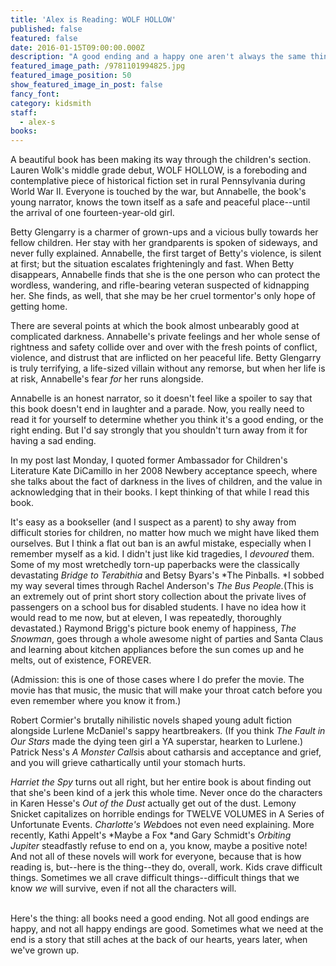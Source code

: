 ```yaml
---
title: 'Alex is Reading: WOLF HOLLOW'
published: false
featured: false
date: 2016-01-15T09:00:00.000Z
description: "A good ending and a happy one aren't always the same thing."
featured_image_path: /9781101994825.jpg
featured_image_position: 50
show_featured_image_in_post: false
fancy_font:
category: kidsmith
staff:
  - alex-s
books:
---
```



A beautiful book has been making its way through the children's section. Lauren Wolk's middle grade debut, WOLF HOLLOW, is a foreboding and contemplative piece of historical fiction set in rural Pennsylvania during World War II. Everyone is touched by the war, but Annabelle, the book's young narrator, knows the town itself as a safe and peaceful place--until the arrival of one fourteen-year-old girl.&nbsp;

Betty Glengarry is a charmer of grown-ups and a vicious bully towards her fellow children. Her stay with her grandparents is spoken of sideways, and never fully explained. Annabelle, the first target of Betty's violence, is silent at first; but the situation escalates frighteningly and fast. When Betty disappears, Annabelle finds that she is the one person who can protect the wordless, wandering, and rifle-bearing veteran suspected of kidnapping her. She finds, as well, that she may be her cruel tormentor's only hope of getting home.

There are several points at which the book almost unbearably good at complicated darkness. Annabelle's private feelings and her whole sense of rightness and safety collide over and over with the fresh points of conflict, violence, and distrust that are inflicted on her peaceful life. Betty Glengarry is truly terrifying, a life-sized villain without any remorse, but when her life is at risk, Annabelle's fear *for*&nbsp;her runs alongside. &nbsp;

Annabelle is an honest narrator, so it doesn't feel like a spoiler to say that this book doesn't end in laughter and a parade. Now, you really need to read it for yourself to determine whether you think it's a good ending, or the right ending. But I'd say strongly that you shouldn't turn away from it for having a sad ending.

In my post last Monday, I quoted former Ambassador for Children's Literature Kate DiCamillo in her 2008 Newbery acceptance speech, where she talks about the fact of darkness in the lives of children, and the value in acknowledging that in their books. I kept thinking of that while I read this book.

It's easy as a bookseller (and I suspect as a parent) to shy away from difficult stories for children, no matter how much we might have liked them ourselves. But I think a flat out ban is an awful mistake, especially when I remember myself as a kid. I didn't just like kid tragedies, I&nbsp;*devoured*&nbsp;them. Some of my most wretchedly torn-up paperbacks were the classically devastating&nbsp;*Bridge to Terabithia*&nbsp;and Betsy Byars's&nbsp;*The Pinballs.&nbsp;*I sobbed my way several times through Rachel Anderson's&nbsp;*The Bus People.*(This is an extremely out of print short story collection about the private lives of passengers on a school bus for disabled students. I have no idea how it would read to me now, but at eleven, I was repeatedly, thoroughly devastated.) Raymond Brigg's picture book enemy of happiness,&nbsp;*The Snowman*, goes through a whole awesome night of parties and Santa Claus and learning about kitchen appliances before the sun comes up and he melts, out of existence, FOREVER.

(Admission: this is one of those cases where I do prefer the movie. The movie has that music, the music that will make your throat catch before you even remember where you know it from.)

Robert Cormier's brutally nihilistic novels shaped young adult fiction alongside Lurlene McDaniel's sappy heartbreakers. (If you think&nbsp;*The Fault in Our Stars*&nbsp;made the dying teen girl a YA superstar, hearken to Lurlene.) Patrick Ness's&nbsp;*A Monster Calls*is about catharsis and acceptance and grief, and you will grieve cathartically until your stomach hurts.&nbsp;

*Harriet the Spy*&nbsp;turns out all right, but her entire book is about finding out that she's been kind of a jerk this whole time. Never once do the characters in Karen Hesse's&nbsp;*Out of the Dust*&nbsp;actually get out of the dust. Lemony Snicket capitalizes on horrible endings for TWELVE VOLUMES in A Series of Unfortunate Events.&nbsp;*Charlotte's Web*does not even need explaining. More recently, Kathi Appelt's&nbsp;*Maybe a Fox&nbsp;*and Gary Schmidt's&nbsp;*Orbiting Jupiter*&nbsp;steadfastly refuse to end on a, you know, maybe a positive note! And not all of these novels will work for everyone, because that is how reading is, but--here is the thing--they do, overall, work. Kids crave difficult things. Sometimes we all crave difficult things--difficult things that we know&nbsp;*we*&nbsp;will survive, even if not all the characters will.
<br>&nbsp;

Here's the thing: all books need a good ending. Not all good endings are happy, and not all happy endings are good. Sometimes what we need at the end is a story that still aches at the back of our hearts, years later, when we've grown up.
